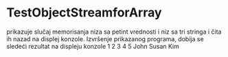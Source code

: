 # TestObjectStreamforArray
prikazuje slučaj memorisanja niza sa petint vrednosti i niz sa tri stringa i čita ih nazad na displej konzole.  Izvršenje prikazanog programa, dobija se sledeći rezultat na displeju konzole  1 2 3 4 5  John Susan Kim
